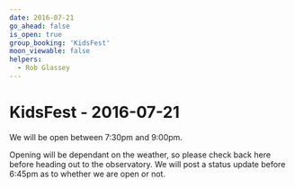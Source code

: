 ```yaml
---
date: 2016-07-21
go_ahead: false
is_open: true
group_booking: 'KidsFest'
moon_viewable: false
helpers:
  - Rob Glassey
---
```

KidsFest - 2016-07-21
===================
We will be open between 7:30pm and 9:00pm.

Opening will be dependant on the weather, so please check back here before
heading out to the observatory. We will post a status update before 6:45pm
as to whether we are open or not.
